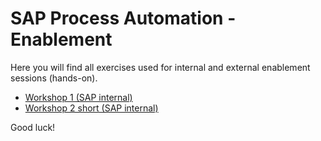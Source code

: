 # SAP Process Automation - Enablement
Here you will find all exercises used for internal and external enablement sessions (hands-on).

- [Workshop 1 (SAP internal)](https://github.com/bojansap/spa-scripts/tree/main/Workshop%201)
- [Workshop 2 short (SAP internal)](https://github.com/bojansap/spa-scripts/tree/main/Workshop%202%20-%20short)

Good luck!
